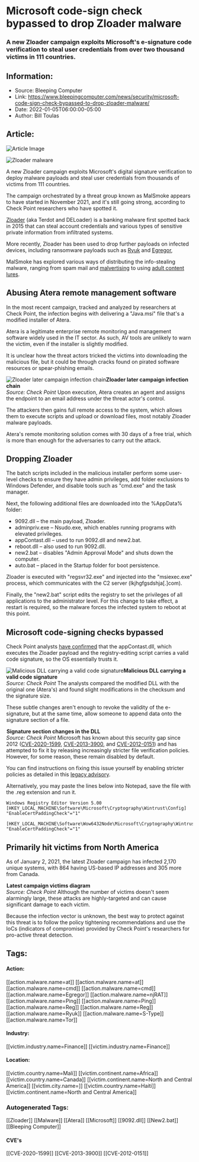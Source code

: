# Microsoft code-sign check bypassed to drop Zloader malware
### A new Zloader campaign exploits Microsoft's e-signature code verification to steal user credentials from over two thousand victims in 111 countries.

## Information:
+ Source: Bleeping Computer
+ Link: https://www.bleepingcomputer.com/news/security/microsoft-code-sign-check-bypassed-to-drop-zloader-malware/
+ Date: 2022-01-05T06:00:00-05:00
+ Author: Bill Toulas


## Article:
![Article Image](https://www.bleepstatic.com/content/hl-images/2021/05/06/Malware-headpic.jpg)

![Zloader malware](https://www.bleepstatic.com/content/hl-images/2021/05/06/Malware-headpic.jpg)


A new Zloader campaign exploits Microsoft's digital signature verification to deploy malware payloads and steal user credentials from thousands of victims from 111 countries.


The campaign orchestrated by a threat group known as MalSmoke appears to have started in November 2021, and it's still going strong, according to Check Point researchers who have spotted it.


[Zloader](https://www.bleepingcomputer.com/tag/zloader/) (aka Terdot and DELoader) is a banking malware first spotted back in 2015 that can steal account credentials and various types of sensitive private information from infiltrated systems.


More recently, Zloader has been used to drop further payloads on infected devices, including ransomware payloads such as [Ryuk](https://www.sentinelone.com/labs/an-inside-look-at-how-ryuk-evolved-its-encryption-and-evasion-techniques/) and [Egregor](https://www.sentinelone.com/labs/egregor-raas-continues-the-chaos-with-cobalt-strike-and-rclone/),


MalSmoke has explored various ways of distributing the info-stealing malware, ranging from spam mail and [malvertising](https://www.bleepingcomputer.com/news/security/new-zloader-attacks-disable-windows-defender-to-evade-detection/) to using [adult content lures](https://www.bleepingcomputer.com/news/security/adult-site-users-targeted-with-zloader-malware-via-fake-java-update/).


Abusing Atera remote management software
----------------------------------------


In the most recent campaign, tracked and analyzed by researchers at Check Point, the infection begins with delivering a "Java.msi" file that's a modified installer of Atera.


Atera is a legitimate enterprise remote monitoring and management software widely used in the IT sector. As such, AV tools are unlikely to warn the victim, even if the installer is slightly modified.


It is unclear how the threat actors tricked the victims into downloading the malicious file, but it could be through cracks found on pirated software resources or spear-phishing emails.



![Zloader later campaign infection chain](https://www.bleepstatic.com/images/news/u/1220909/Diagrams/infection-chain.jpg)**Zloader later campaign infection chain**  
*Source: Check Point*
Upon execution, Atera creates an agent and assigns the endpoint to an email address under the threat actor's control.


The attackers then gains full remote access to the system, which allows them to execute scripts and upload or download files, most notably Zloader malware payloads.


Atera's remote monitoring solution comes with 30 days of a free trial, which is more than enough for the adversaries to carry out the attack.


Dropping Zloader
----------------


The batch scripts included in the malicious installer perform some user-level checks to ensure they have admin privileges, add folder exclusions to Windows Defender, and disable tools such as "cmd.exe" and the task manager.


Next, the following additional files are downloaded into the %AppData% folder:


* 9092.dll – the main payload, Zloader.
* adminpriv.exe – Nsudo.exe, which enables running programs with elevated privileges.
* appContast.dll – used to run 9092.dll and new2.bat.
* reboot.dll – also used to run 9092.dll.
* new2.bat – disables "Admin Approval Mode" and shuts down the computer.
* auto.bat – placed in the Startup folder for boot persistence.

Zloader is executed with "regsvr32.exe" and injected into the "msiexec.exe" process, which communicates with the C2 server (lkjhgfgsdshja[.]com).


Finally, the "new2.bat" script edits the registry to set the privileges of all applications to the administrator level. For this change to take effect, a restart is required, so the malware forces the infected system to reboot at this point.


Microsoft code-signing checks bypassed
--------------------------------------


Check Point analysts [have confirmed](https://research.checkpoint.com/2022/can-you-trust-a-files-digital-signature-new-zloader-campaign-exploits-microsofts-signature-verification-putting-users-at-risk/) that the appContast.dll, which executes the Zloader payload and the registry-editing script carries a valid code signature, so the OS essentially trusts it.



![Malicious DLL carrying a valid code signature](https://www.bleepstatic.com/images/news/u/1220909/Security/signature-details.jpg)**Malicious DLL carrying a valid code signature**  
*Source: Check Point*
The analysts compared the modified DLL with the original one (Atera's) and found slight modifications in the checksum and the signature size.


These subtle changes aren't enough to revoke the validity of the e-signature, but at the same time, allow someone to append data onto the signature section of a file.



![Signature section changes in the DLL](data:image/gif;base64,R0lGODlhAQABAAAAACH5BAEKAAEALAAAAAABAAEAAAICTAEAOw==)**Signature section changes in the DLL**  
*Source: Check Point*
Microsoft has known about this security gap since 2012 ([CVE-2020-1599](https://msrc.microsoft.com/update-guide/vulnerability/CVE-2020-1599), [CVE-2013-3900](https://docs.microsoft.com/en-us/security-updates/securitybulletins/2013/ms13-098#winverifytrust-signature-validation-vulnerability---cve-2013-3900), and [CVE-2012-0151](http://CVE-2012-0151)) and has attempted to fix it by releasing increasingly stricter file verification policies. However, for some reason, these remain disabled by default.


You can find instructions on fixing this issue yourself by enabling stricter policies as detailed in this [legacy advisory](https://docs.microsoft.com/en-us/security-updates/SecurityAdvisories/2014/2915720?redirectedfrom=MSDN).


Alternatively, you may paste the lines below into Notepad, save the file with the .reg extension and run it.



```
Windows Registry Editor Version 5.00
[HKEY_LOCAL_MACHINE\Software\Microsoft\Cryptography\Wintrust\Config]
"EnableCertPaddingCheck"="1"

[HKEY_LOCAL_MACHINE\Software\Wow6432Node\Microsoft\Cryptography\Wintrust\Config]
"EnableCertPaddingCheck"="1"
```

Primarily hit victims from North America
----------------------------------------


As of January 2, 2021, the latest Zloader campaign has infected 2,170 unique systems, with 864 having US-based IP addresses and 305 more from Canada.



![Latest campaign victims diagram](data:image/gif;base64,R0lGODlhAQABAAAAACH5BAEKAAEALAAAAAABAAEAAAICTAEAOw==)**Latest campaign victims diagram**  
*Source: Check Point*
Although the number of victims doesn't seem alarmingly large, these attacks are highly-targeted and can cause significant damage to each victim.


Because the infection vector is unknown, the best way to protect against this threat is to follow the policy tightening recommendations and use the IoCs (indicators of compromise) provided by Check Point's researchers for pro-active threat detection.





## Tags:

#### Action:
[[action.malware.name=at]] [[action.malware.name=at]] [[action.malware.name=cmd]] [[action.malware.name=cmd]] [[action.malware.name=Egregor]] [[action.malware.name=njRAT]] [[action.malware.name=Ping]] [[action.malware.name=Ping]] [[action.malware.name=Reg]] [[action.malware.name=Reg]] [[action.malware.name=Ryuk]] [[action.malware.name=S-Type]] [[action.malware.name=Tor]]

#### Industry:
[[victim.industry.name=Finance]] [[victim.industry.name=Finance]]

#### Location:
[[victim.country.name=Mali]] [[victim.continent.name=Africa]] [[victim.country.name=Canada]] [[victim.continent.name=North and Central America]] [[victim.city.name=]] [[victim.country.name=Haiti]] [[victim.continent.name=North and Central America]]

### Autogenerated Tags:
[[Zloader]] [[Malware]] [[Atera]] [[Microsoft]] [[9092.dll]] [[New2.bat]] [[Bleeping Computer]]
#### CVE's
[[CVE-2020-1599]] [[CVE-2013-3900]] [[CVE-2012-0151]]

